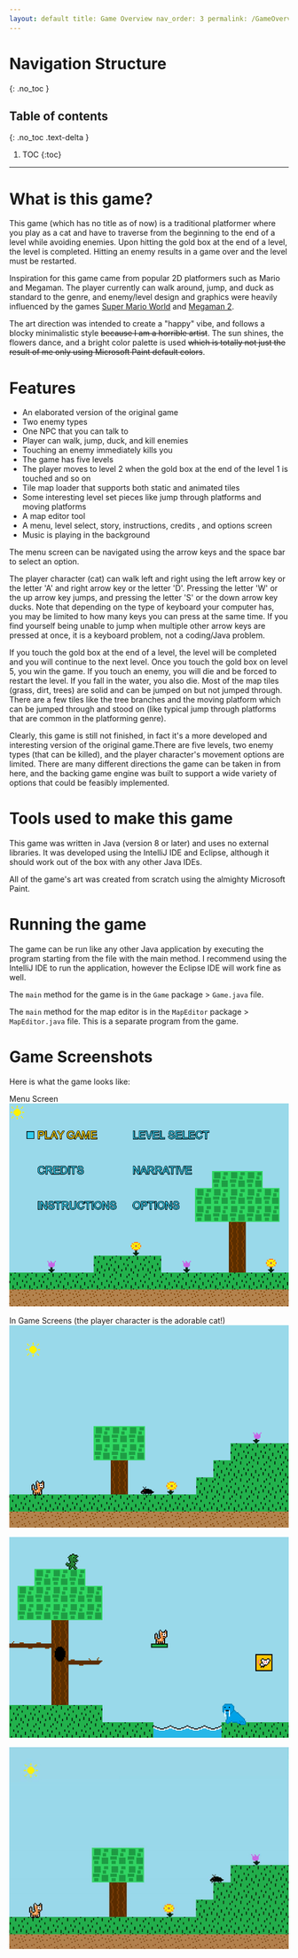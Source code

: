 ```yaml
---
layout: default title: Game Overview nav_order: 3 permalink: /GameOverview search_exclude: true
---
```


# Navigation Structure

{: .no_toc }

## Table of contents

{: .no_toc .text-delta }

1. TOC {:toc}

---

# What is this game?

This game (which has no title as of now) is a traditional platformer where you play as a cat and have to traverse from the beginning to the end of a level while avoiding enemies. Upon hitting the gold box at the end of a level, the level is completed. Hitting an enemy results in a game over and the level must be restarted.

Inspiration for this game came from popular 2D platformers such as Mario and Megaman. The player currently can walk around, jump, and duck as standard to the genre, and enemy/level design and graphics were heavily influenced by the games [Super Mario World](https://www.youtube.com/watch?v=ta7ufW0Prws) and [Megaman 2](https://www.youtube.com/watch?v=vuJ8Qr-3_zg).

The art direction was intended to create a "happy" vibe, and follows a blocky minimalistic style ~~because I am a horrible artist~~. The sun shines, the flowers dance, and a bright color palette is used ~~which is totally not just the result of me only using Microsoft Paint default colors~~.

# Features

- An elaborated version of the original game
- Two enemy types
- One NPC that you can talk to
- Player can walk, jump, duck, and kill enemies
- Touching an enemy immediately kills you
- The game has five levels
- The player moves to level 2 when the gold box at the end of the level 1 is touched and so on
- Tile map loader that supports both static and animated tiles
- Some interesting level set pieces like jump through platforms and moving platforms
- A map editor tool
- A menu, level select, story, instructions, credits , and options screen
- Music is playing in the background

The menu screen can be navigated using the arrow keys and the space bar to select an option.

The player character (cat) can walk left and right using the left arrow key or the letter 'A' and right arrow key or the letter 'D'. Pressing the letter 'W' or the up arrow key jumps, and pressing the letter 'S' or the down arrow key ducks. Note that depending on the type of keyboard your computer has, you may be limited to how many keys you can press at the same time. If you find yourself being unable to jump when multiple other arrow keys are pressed at once, it is a keyboard problem, not a coding/Java problem.

If you touch the gold box at the end of a level, the level will be completed and you will continue to the next level. Once you touch the gold box on level 5, you win the game. If you touch an enemy, you will die and be forced to restart the level. If you fall in the water, you also die. Most of the map tiles
(grass, dirt, trees) are solid and can be jumped on but not jumped through. There are a few tiles like the tree branches and the moving platform which can be jumped through and stood on (like typical jump through platforms that are common in the platforming genre).

Clearly, this game is still not finished, in fact it's a more developed and interesting version of the original game.There are five levels, two enemy types (that can be killed), and the player character's movement options are limited. There are many different directions the game can be taken in from here, and the backing game engine was built to support a wide variety of options that could be feasibly implemented.

# Tools used to make this game

This game was written in Java (version 8 or later) and uses no external libraries. It was developed using the IntelliJ IDE and Eclipse, although it should work out of the box with any other Java IDEs.

All of the game's art was created from scratch using the almighty Microsoft Paint.

# Running the game

The game can be run like any other Java application by executing the program starting from the file with the main method. I recommend using the IntelliJ IDE to run the application, however the Eclipse IDE will work fine as well.

The `main` method for the game is in the `Game` package > `Game.java` file.

The `main` method for the map editor is in the `MapEditor` package > `MapEditor.java` file. This is a separate program from the game.

# Game Screenshots

Here is what the game looks like:

Menu Screen
![main-menu.PNG](../assets/images/main-menu.PNG)

In Game Screens (the player character is the adorable cat!)
![game-screen-1.png](../assets/images/game-screen-1.png)

![game-screen-2.png](../assets/images/game-screen-2.png)

![playing-level.gif](../assets/images/playing-level.gif)



